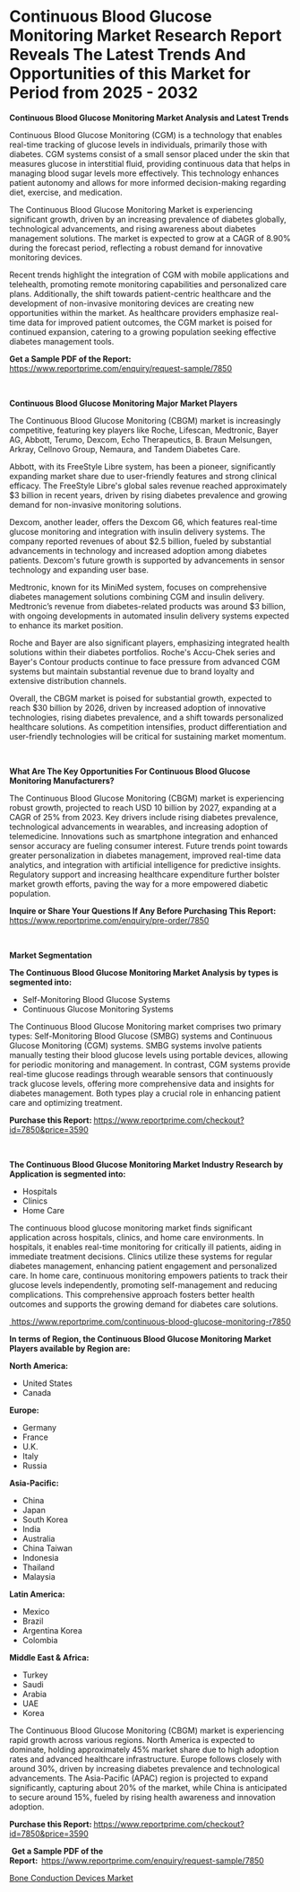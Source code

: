 <p><h1>Continuous Blood Glucose Monitoring Market Research Report Reveals The Latest Trends And Opportunities of this Market for Period from 2025 - 2032</h1></p><p><strong>Continuous Blood Glucose Monitoring Market Analysis and Latest Trends</strong></p>
<p><p>Continuous Blood Glucose Monitoring (CGM) is a technology that enables real-time tracking of glucose levels in individuals, primarily those with diabetes. CGM systems consist of a small sensor placed under the skin that measures glucose in interstitial fluid, providing continuous data that helps in managing blood sugar levels more effectively. This technology enhances patient autonomy and allows for more informed decision-making regarding diet, exercise, and medication.</p><p>The Continuous Blood Glucose Monitoring Market is experiencing significant growth, driven by an increasing prevalence of diabetes globally, technological advancements, and rising awareness about diabetes management solutions. The market is expected to grow at a CAGR of 8.90% during the forecast period, reflecting a robust demand for innovative monitoring devices. </p><p>Recent trends highlight the integration of CGM with mobile applications and telehealth, promoting remote monitoring capabilities and personalized care plans. Additionally, the shift towards patient-centric healthcare and the development of non-invasive monitoring devices are creating new opportunities within the market. As healthcare providers emphasize real-time data for improved patient outcomes, the CGM market is poised for continued expansion, catering to a growing population seeking effective diabetes management tools.</p></p>
<p><strong>Get a Sample PDF of the Report:&nbsp;</strong> <a href="https://www.reportprime.com/enquiry/request-sample/7850?utm_campaign=2635&utm_medium=2&utm_source=Github&utm_content=ia&utm_term=19032025&utm_id=continuous-blood-glucose-monitoring">https://www.reportprime.com/enquiry/request-sample/7850</a></p>
<p>&nbsp;</p>
<p><strong>Continuous Blood Glucose Monitoring Major Market Players</strong></p>
<p><p>The Continuous Blood Glucose Monitoring (CBGM) market is increasingly competitive, featuring key players like Roche, Lifescan, Medtronic, Bayer AG, Abbott, Terumo, Dexcom, Echo Therapeutics, B. Braun Melsungen, Arkray, Cellnovo Group, Nemaura, and Tandem Diabetes Care. </p><p>Abbott, with its FreeStyle Libre system, has been a pioneer, significantly expanding market share due to user-friendly features and strong clinical efficacy. The FreeStyle Libre's global sales revenue reached approximately $3 billion in recent years, driven by rising diabetes prevalence and growing demand for non-invasive monitoring solutions.</p><p>Dexcom, another leader, offers the Dexcom G6, which features real-time glucose monitoring and integration with insulin delivery systems. The company reported revenues of about $2.5 billion, fueled by substantial advancements in technology and increased adoption among diabetes patients. Dexcom's future growth is supported by advancements in sensor technology and expanding user base.</p><p>Medtronic, known for its MiniMed system, focuses on comprehensive diabetes management solutions combining CGM and insulin delivery. Medtronic’s revenue from diabetes-related products was around $3 billion, with ongoing developments in automated insulin delivery systems expected to enhance its market position.</p><p>Roche and Bayer are also significant players, emphasizing integrated health solutions within their diabetes portfolios. Roche's Accu-Chek series and Bayer's Contour products continue to face pressure from advanced CGM systems but maintain substantial revenue due to brand loyalty and extensive distribution channels.</p><p>Overall, the CBGM market is poised for substantial growth, expected to reach $30 billion by 2026, driven by increased adoption of innovative technologies, rising diabetes prevalence, and a shift towards personalized healthcare solutions. As competition intensifies, product differentiation and user-friendly technologies will be critical for sustaining market momentum.</p></p>
<p>&nbsp;</p>
<p><strong>What Are The Key Opportunities For Continuous Blood Glucose Monitoring Manufacturers?</strong></p>
<p><p>The Continuous Blood Glucose Monitoring (CBGM) market is experiencing robust growth, projected to reach USD 10 billion by 2027, expanding at a CAGR of 25% from 2023. Key drivers include rising diabetes prevalence, technological advancements in wearables, and increasing adoption of telemedicine. Innovations such as smartphone integration and enhanced sensor accuracy are fueling consumer interest. Future trends point towards greater personalization in diabetes management, improved real-time data analytics, and integration with artificial intelligence for predictive insights. Regulatory support and increasing healthcare expenditure further bolster market growth efforts, paving the way for a more empowered diabetic population.</p></p>
<p><strong>Inquire or Share Your Questions If Any Before Purchasing This Report:</strong> <a href="https://www.reportprime.com/enquiry/pre-order/7850?utm_campaign=2635&utm_medium=2&utm_source=Github&utm_content=ia&utm_term=19032025&utm_id=continuous-blood-glucose-monitoring">https://www.reportprime.com/enquiry/pre-order/7850</a></p>
<p>&nbsp;</p>
<p><strong>Market Segmentation</strong></p>
<p><strong>The Continuous Blood Glucose Monitoring Market Analysis by types is segmented into:</strong></p>
<p><ul><li>Self-Monitoring Blood Glucose Systems</li><li>Continuous Glucose Monitoring Systems</li></ul></p>
<p><p>The Continuous Blood Glucose Monitoring market comprises two primary types: Self-Monitoring Blood Glucose (SMBG) systems and Continuous Glucose Monitoring (CGM) systems. SMBG systems involve patients manually testing their blood glucose levels using portable devices, allowing for periodic monitoring and management. In contrast, CGM systems provide real-time glucose readings through wearable sensors that continuously track glucose levels, offering more comprehensive data and insights for diabetes management. Both types play a crucial role in enhancing patient care and optimizing treatment.</p></p>
<p><strong>Purchase this Report:&nbsp;</strong><a href="https://www.reportprime.com/checkout?id=7850&price=3590&utm_campaign=2635&utm_medium=2&utm_source=Github&utm_content=ia&utm_term=19032025&utm_id=continuous-blood-glucose-monitoring">https://www.reportprime.com/checkout?id=7850&price=3590</a></p>
<p>&nbsp;</p>
<p><strong>The Continuous Blood Glucose Monitoring Market Industry Research by Application is segmented into:</strong></p>
<p><ul><li>Hospitals</li><li>Clinics</li><li>Home Care</li></ul></p>
<p><p>The continuous blood glucose monitoring market finds significant application across hospitals, clinics, and home care environments. In hospitals, it enables real-time monitoring for critically ill patients, aiding in immediate treatment decisions. Clinics utilize these systems for regular diabetes management, enhancing patient engagement and personalized care. In home care, continuous monitoring empowers patients to track their glucose levels independently, promoting self-management and reducing complications. This comprehensive approach fosters better health outcomes and supports the growing demand for diabetes care solutions.</p></p>
<p><a href="https://www.reportprime.com/continuous-blood-glucose-monitoring-r7850?utm_campaign=2635&utm_medium=2&utm_source=Github&utm_content=ia&utm_term=19032025&utm_id=continuous-blood-glucose-monitoring">&nbsp;https://www.reportprime.com/continuous-blood-glucose-monitoring-r7850</a></p>
<p><strong>In terms of Region, the Continuous Blood Glucose Monitoring Market Players available by Region are:</strong></p>
<p>
    <p> <strong> North America: </strong>
        <ul>
            <li>United States</li>
            <li>Canada</li>
        </ul>
        </p> 
    <p> <strong> Europe: </strong>
        <ul>
            <li>Germany</li>
            <li>France</li>
            <li>U.K.</li>
            <li>Italy</li>
            <li>Russia</li>
        </ul>
        </p> 
    <p> <strong> Asia-Pacific: </strong>
        <ul>
            <li>China</li>
            <li>Japan</li>
            <li>South Korea</li>
            <li>India</li>
            <li>Australia</li>
            <li>China Taiwan</li>
            <li>Indonesia</li>
            <li>Thailand</li>
            <li>Malaysia</li>
        </ul>
        </p> 
    <p> <strong> Latin America: </strong>
        <ul>
            <li>Mexico</li>
            <li>Brazil</li>
            <li>Argentina Korea</li>
            <li>Colombia</li>
        </ul>
        </p> 
    <p> <strong> Middle East & Africa: </strong>
        <ul>
            <li>Turkey</li>
            <li>Saudi</li>
            <li>Arabia</li>
            <li>UAE</li>
            <li>Korea</li>
        </ul>
    </p>
    </p>
<p><p>The Continuous Blood Glucose Monitoring (CBGM) market is experiencing rapid growth across various regions. North America is expected to dominate, holding approximately 45% market share due to high adoption rates and advanced healthcare infrastructure. Europe follows closely with around 30%, driven by increasing diabetes prevalence and technological advancements. The Asia-Pacific (APAC) region is projected to expand significantly, capturing about 20% of the market, while China is anticipated to secure around 15%, fueled by rising health awareness and innovation adoption.</p></p>
<p><strong>Purchase this Report: </strong><a href="https://www.reportprime.com/checkout?id=7850&price=3590&utm_campaign=2635&utm_medium=2&utm_source=Github&utm_content=ia&utm_term=19032025&utm_id=continuous-blood-glucose-monitoring">https://www.reportprime.com/checkout?id=7850&price=3590</a></p>
<p>&nbsp;<strong>Get a Sample PDF of the Report:&nbsp;&nbsp;</strong><a href="https://www.reportprime.com/enquiry/request-sample/7850?utm_campaign=2635&utm_medium=2&utm_source=Github&utm_content=ia&utm_term=19032025&utm_id=continuous-blood-glucose-monitoring">https://www.reportprime.com/enquiry/request-sample/7850</a></p>
<p><strong></strong></p>
<p><p><a href="https://github.com/damjiederyd/Market-Research-Report-List-1/blob/main/bone-conduction-devices-market.md?utm_campaign=2635&utm_medium=2&utm_source=Github&utm_content=ia&utm_term=19032025&utm_id=continuous-blood-glucose-monitoring">Bone Conduction Devices Market</a></p></p>